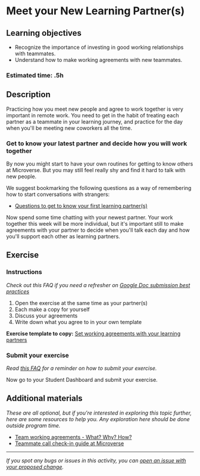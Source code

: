 # Meet your New Learning Partner(s)

## Learning objectives

- Recognize the importance of investing in good working relationships with teammates.
- Understand how to make working agreements with new teammates.

### **Estimated time**: .5h

## Description

Practicing how you meet new people and agree to work together is very important in remote work. You need to get in the habit of treating each partner as a teammate in your learning journey, and practice for the day when you'll be meeting new coworkers all the time.

### Get to know your latest partner and decide how you will work together

By now you might start to have your own routines for getting to know others at Microverse. But you may still feel really shy and find it hard to talk with new people. 

We suggest bookmarking the following questions as a way of remembering how to start conversations with strangers:

- [Questions to get to know your first learning partner(s)](questions-to-get-to-know-your-first-learning-partner.md)

Now spend some time chatting with your newest partner. Your work together this week will be more individual, but it's important still to make agreements with your partner to decide when you'll talk each day and how you'll support each other as learning partners.

## Exercise

### Instructions

*Check out this FAQ if you need a refresher on [Google Doc submission best practices](https://microverse.zendesk.com/hc/en-us/articles/360063156813)*

1. Open the exercise at the same time as your partner(s)
2. Each make a copy for yourself
3. Discuss your agreements
4. Write down what you agree to in your own template

**Exercise template to copy:** [Set working agreements with your learning partners](https://docs.google.com/document/d/10m9KBwX6roMEaOV-fwbELDnGpNgPCpuTZmKi8XZU9qk/edit?usp=sharing)

### Submit your exercise

*Read [this FAQ](https://microverse.zendesk.com/hc/en-us/articles/360061344234) for a reminder on how to submit your exercise.*

Now go to your Student Dashboard and submit your exercise.

## Additional materials

*These are all optional, but if you're interested in exploring this topic further, here are some resources to help you. Any exploration here should be done outside program time.*

- [Team working agreements - What? Why? How?](https://medium.com/@angelydaz/team-working-agreements-what-why-how-28b2970b71ca)
- [Teammate call check-in guide at Microverse](https://microverse.zendesk.com/hc/en-us/articles/360050419034-Teammate-Call-Check-in-Guide)


------

_If you spot any bugs or issues in this activity, you can [open an issue with your proposed change](https://github.com/microverseinc/curriculum-transversal-skills/blob/main/git-github/articles/open_issue.md)._

